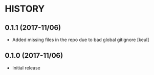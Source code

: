 HISTORY
=======

0.1.1 (2017-11/06)
------------------

- Added missing files in the repo due to bad global gitignore
  [keul]

0.1.0 (2017-11/06)
------------------

- Initial release
